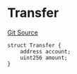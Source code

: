 # Transfer
[Git Source](https://github.com/Taraxa-project/bridge/blob/e4d318b451d9170f9f2dde80fe4263043786ba03/src/connectors/TokenState.sol)


```solidity
struct Transfer {
    address account;
    uint256 amount;
}
```

